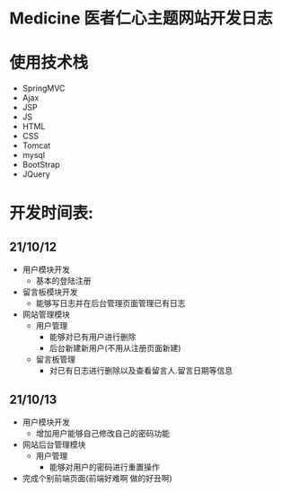 # Medicine 医者仁心主题网站开发日志



# 使用技术栈

- SpringMVC
- Ajax
- JSP
- JS
- HTML
- CSS
- Tomcat
- mysql
- BootStrap
- JQuery

# 开发时间表:

## 21/10/12

- 用户模块开发
  - 基本的登陆注册
- 留言板模块开发
  - 能够写日志并在后台管理页面管理已有日志
- 网站管理模块
  - 用户管理
    - 能够对已有用户进行删除
    - 后台新建新用户(不用从注册页面新建)
  - 留言板管理
    - 对已有日志进行删除以及查看留言人.留言日期等信息

## 21/10/13

- 用户模块开发
  - 增加用户能够自己修改自己的密码功能
- 网站后台管理模块
  - 用户管理
    - 能够对用户的密码进行重置操作
- 完成个别前端页面(前端好难啊 做的好丑啊)



















